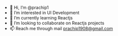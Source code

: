 - 👋 Hi, I’m @prachip1
- 👀 I’m interested in UI Development
- 🌱 I’m currently learning Reactjs
- 💞️ I’m looking to collaborate on Reactjs projects
- 📫 Reach me through mail prachip1908@gmail.com

<!---
prachip1/prachip1 is a ✨ special ✨ repository because its `README.md` (this file) appears on your GitHub profile.
You can click the Preview link to take a look at your changes.
--->
